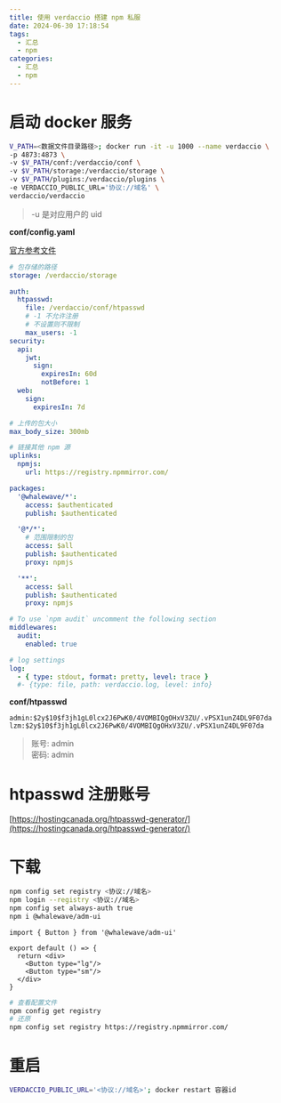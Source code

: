 ```yaml
---
title: 使用 verdaccio 搭建 npm 私服
date: 2024-06-30 17:18:54
tags:
  - 汇总
  - npm
categories:
  - 汇总
  - npm
---
```


# 启动 docker 服务

```bash
V_PATH=<数据文件目录路径>; docker run -it -u 1000 --name verdaccio \
-p 4873:4873 \
-v $V_PATH/conf:/verdaccio/conf \
-v $V_PATH/storage:/verdaccio/storage \
-v $V_PATH/plugins:/verdaccio/plugins \
-e VERDACCIO_PUBLIC_URL='协议://域名' \
verdaccio/verdaccio
```

> -u 是对应用户的 uid

**conf/config.yaml**

[官方参考文件](https://github.com/verdaccio/verdaccio/tree/master/packages/config/src/conf)

```yaml
# 包存储的路径
storage: /verdaccio/storage

auth:
  htpasswd:
    file: /verdaccio/conf/htpasswd
    # -1 不允许注册
    # 不设置则不限制
    max_users: -1
security:
  api:
    jwt:
      sign:
        expiresIn: 60d
        notBefore: 1
  web:
    sign:
      expiresIn: 7d

# 上传的包大小
max_body_size: 300mb

# 链接其他 npm 源
uplinks:
  npmjs:
    url: https://registry.npmmirror.com/

packages:
  '@whalewave/*':
    access: $authenticated
    publish: $authenticated

  '@*/*':
    # 范围限制的包
    access: $all
    publish: $authenticated
    proxy: npmjs

  '**':
    access: $all
    publish: $authenticated
    proxy: npmjs

# To use `npm audit` uncomment the following section
middlewares:
  audit:
    enabled: true

# log settings
log:
  - { type: stdout, format: pretty, level: trace }
  #- {type: file, path: verdaccio.log, level: info}
```

**conf/htpasswd**

```
admin:$2y$10$f3jh1gL0lcx2J6PwK0/4VOMBIQgOHxV3ZU/.vPSX1unZ4DL9F07da
lzm:$2y$10$f3jh1gL0lcx2J6PwK0/4VOMBIQgOHxV3ZU/.vPSX1unZ4DL9F07da
```

> 账号: admin   
> 密码: admin

# htpasswd 注册账号

[https://hostingcanada.org/htpasswd-generator/](https://hostingcanada.org/htpasswd-generator/)

# 下载

```bash
npm config set registry <协议://域名>
npm login --registry <协议://域名>
npm config set always-auth true
npm i @whalewave/adm-ui
```

```tsx
import { Button } from '@whalewave/adm-ui'

export default () => {
  return <div>
    <Button type="lg"/>
    <Button type="sm"/>
  </div>
}
```

```bash
# 查看配置文件
npm config get registry
# 还原
npm config set registry https://registry.npmmirror.com/
```

# 重启

```bash
VERDACCIO_PUBLIC_URL='<协议://域名>'; docker restart 容器id
```